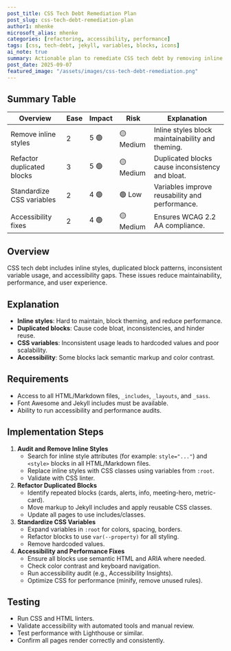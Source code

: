 ```yaml
---
post_title: CSS Tech Debt Remediation Plan
post_slug: css-tech-debt-remediation-plan
author1: mhenke
microsoft_alias: mhenke
categories: [refactoring, accessibility, performance]
tags: [css, tech-debt, jekyll, variables, blocks, icons]
ai_note: true
summary: Actionable plan to remediate CSS tech debt by removing inline styles, refactoring duplicated blocks, and improving accessibility and performance.
post_date: 2025-09-07
featured_image: "/assets/images/css-tech-debt-remediation.png"
---
```


## Summary Table

| Overview                   | Ease | Impact | Risk      | Explanation                                      |
| -------------------------- | ---- | ------ | --------- | ------------------------------------------------ |
| Remove inline styles       | 2    | 5 🟢   | 🟡 Medium | Inline styles block maintainability and theming. |
| Refactor duplicated blocks | 3    | 5 🟢   | 🟡 Medium | Duplicated blocks cause inconsistency and bloat. |
| Standardize CSS variables  | 2    | 4 🟢   | 🟢 Low    | Variables improve reusability and performance.   |
| Accessibility fixes        | 2    | 4 🟢   | 🟡 Medium | Ensures WCAG 2.2 AA compliance.                  |

## Overview

CSS tech debt includes inline styles, duplicated block patterns, inconsistent variable usage, and accessibility gaps. These issues reduce maintainability, performance, and user experience.

## Explanation

- **Inline styles**: Hard to maintain, block theming, and reduce performance.
- **Duplicated blocks**: Cause code bloat, inconsistencies, and hinder reuse.
- **CSS variables**: Inconsistent usage leads to hardcoded values and poor scalability.
- **Accessibility**: Some blocks lack semantic markup and color contrast.

## Requirements

- Access to all HTML/Markdown files, `_includes`, `_layouts`, and `_sass`.
- Font Awesome and Jekyll includes must be available.
- Ability to run accessibility and performance audits.

## Implementation Steps

1. **Audit and Remove Inline Styles**
   - Search for inline style attributes (for example: `style="..."`) and `<style>` blocks in all HTML/Markdown files.
   - Replace inline styles with CSS classes using variables from `:root`.
   - Validate with CSS linter.
2. **Refactor Duplicated Blocks**
   - Identify repeated blocks (cards, alerts, info, meeting-hero, metric-card).
   - Move markup to Jekyll includes and apply reusable CSS classes.
   - Update all pages to use includes/classes.
3. **Standardize CSS Variables**
   - Expand variables in `:root` for colors, spacing, borders.
   - Refactor blocks to use `var(--property)` for all styling.
   - Remove hardcoded values.
4. **Accessibility and Performance Fixes**
   - Ensure all blocks use semantic HTML and ARIA where needed.
   - Check color contrast and keyboard navigation.
   - Run accessibility audit (e.g., Accessibility Insights).
   - Optimize CSS for performance (minify, remove unused rules).

## Testing

- Run CSS and HTML linters.
- Validate accessibility with automated tools and manual review.
- Test performance with Lighthouse or similar.
- Confirm all pages render correctly and consistently.
